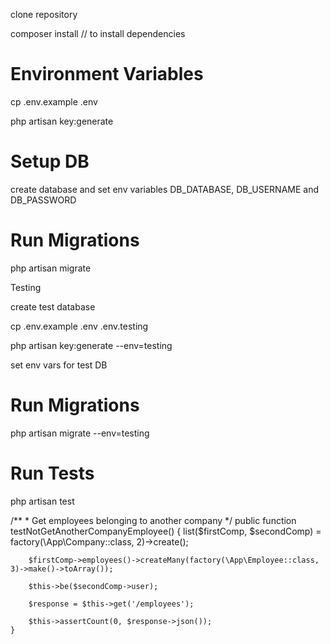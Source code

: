 clone repository

composer install // to install dependencies


# Environment Variables

cp .env.example .env

php artisan key:generate

# Setup DB
create database and set env variables DB_DATABASE, DB_USERNAME and DB_PASSWORD

# Run Migrations
php artisan migrate







Testing


create test database

cp .env.example .env .env.testing

php artisan key:generate --env=testing

set env vars for test DB

# Run Migrations
php artisan migrate --env=testing

# Run Tests
php artisan test



















/**
     * Get employees belonging to another company
     */
    public function testNotGetAnotherCompanyEmployee()
    {
        list($firstComp, $secondComp) = factory(\App\Company::class, 2)->create();

        $firstComp->employees()->createMany(factory(\App\Employee::class, 3)->make()->toArray());

        $this->be($secondComp->user);

        $response = $this->get('/employees');

        $this->assertCount(0, $response->json());
    }
